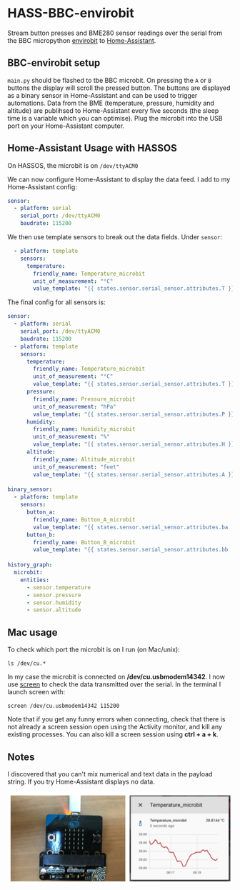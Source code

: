 # HASS-BBC-envirobit
Stream button presses and BME280 sensor readings over the serial from the BBC micropython [envirobit](https://github.com/pimoroni/micropython-envirobit) to [Home-Assistant](https://www.home-assistant.io/). 

## BBC-envirobit setup
`main.py` should be flashed to tbe BBC microbit. On pressing the `A` or `B` buttons the display will scroll the pressed button. The buttons are displayed as a binary sensor in Home-Assistant and can be used to trigger automations. 
Data from the BME (temperature, pressure, humidity and altitude) are publihsed to Home-Assistant every five seconds (the sleep time is a variable which you can optimise). Plug the microbit into the USB port on your Home-Assistant computer. 

## Home-Assistant Usage with HASSOS

On HASSOS, the microbit is on `/dev/ttyACM0`

We can now configure Home-Assistant to display the data feed. I add to my Home-Assistant config:
```yaml
sensor:
  - platform: serial
    serial_port: /dev/ttyACM0
    baudrate: 115200
```

We then use template sensors to break out the data fields. Under `sensor`:
```yaml
  - platform: template
    sensors:
      temperature:
        friendly_name: Temperature_microbit
        unit_of_measurement: "°C"
        value_template: "{{ states.sensor.serial_sensor.attributes.T }}"
```

The final config for all sensors is:
```yaml
sensor:
  - platform: serial
    serial_port: /dev/ttyACM0
    baudrate: 115200
  - platform: template
    sensors:
      temperature:
        friendly_name: Temperature_microbit
        unit_of_measurement: "°C"
        value_template: "{{ states.sensor.serial_sensor.attributes.T }}"
      pressure:
        friendly_name: Pressure_microbit
        unit_of_measurement: "hPa"
        value_template: "{{ states.sensor.serial_sensor.attributes.P }}"
      humidity:
        friendly_name: Humidity_microbit
        unit_of_measurement: "%"
        value_template: "{{ states.sensor.serial_sensor.attributes.H }}"
      altitude:
        friendly_name: Altitude_microbit
        unit_of_measurement: "feet"
        value_template: "{{ states.sensor.serial_sensor.attributes.A }}"

binary_sensor:
  - platform: template
    sensors:
      button_a:
        friendly_name: Button_A_microbit
        value_template: "{{ states.sensor.serial_sensor.attributes.ba |float > 0}}"
      button_b:
        friendly_name: Button_B_microbit
        value_template: "{{ states.sensor.serial_sensor.attributes.bb |float > 0}}"

history_graph:
  microbit:
    entities:
      - sensor.temperature
      - sensor.pressure
      - sensor.humidity
      - sensor.altitude

```
## Mac usage
To check which port the microbit is on I run (on Mac/unix):
```
ls /dev/cu.*
```
In my case the microbit is connected on **/dev/cu.usbmodem14342**. I now use [screen](https://geekinc.ca/using-screen-as-a-serial-terminal-on-mac-os-x/) to check the data transmitted over the serial. In the terminal I launch screen with:
```
screen /dev/cu.usbmodem14342 115200
```
Note that if you get any funny errors when connecting, check that there is not already a screen session open using the Activity monitor, and kill any existing processes. You can also kill a screen session using **ctrl + a + k**.

## Notes
I discovered that you can't mix numerical and text data in the payload string. If you try Home-Assistant displays no data.

<p align="center">
<img src="https://github.com/robmarkcole/HASS-BBC-envirobit/blob/master/usage.png" width="900">
</p>